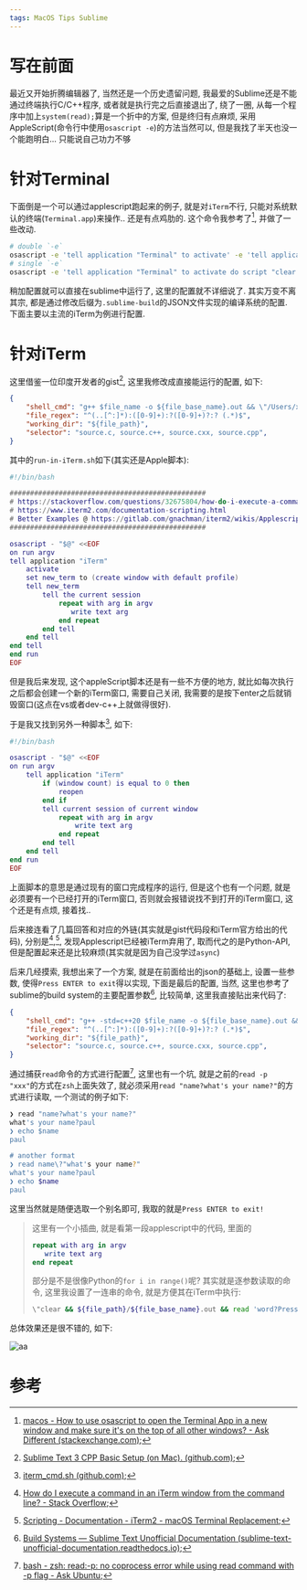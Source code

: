 ```yaml
---
tags: MacOS Tips Sublime
---
```


# 写在前面

最近又开始折腾编辑器了, 当然还是一个历史遗留问题, 我最爱的Sublime还是不能通过终端执行C/C++程序, 或者就是执行完之后直接退出了, 绕了一圈, 从每一个程序中加上`system(read);`算是一个折中的方案, 但是终归有点麻烦, 采用AppleScript(命令行中使用`osascript -e`)的方法当然可以, 但是我找了半天也没一个能跑明白... 只能说自己功力不够

# 针对Terminal

下面倒是一个可以通过applescript跑起来的例子, 就是对`iTerm`不行, 只能对系统默认的终端(`Terminal.app`)来操作.. 还是有点鸡肋的. 这个命令我参考了[^1], 并做了一些改动.

```bash
# double `-e`
osascript -e 'tell application "Terminal" to activate' -e 'tell application "Terminal" to do script "/Users/xxx/Desktop/main && read -n && exit"'
# single `-e`
osascript -e 'tell application "Terminal" to activate do script "clear && /Users/xxx/Desktop/main && read -n && exit"'
```

稍加配置就可以直接在sublime中运行了, 这里的配置就不详细说了. 其实万变不离其宗, 都是通过修改后缀为`.sublime-build`的JSON文件实现的编译系统的配置. 下面主要以主流的iTerm为例进行配置. 



# 针对iTerm

这里借鉴一位印度开发者的gist[^2], 这里我修改成直接能运行的配置, 如下:

```json
{
    "shell_cmd": "g++ $file_name -o ${file_base_name}.out && \"/Users/xxx/Library/Application Support/Sublime Text 3/Packages/User/run-in-iTerm.sh\" ${file_path}/${file_base_name}.out",
    "file_regex": "^(..[^:]*):([0-9]+):?([0-9]+)?:? (.*)$",
    "working_dir": "${file_path}",
    "selector": "source.c, source.c++, source.cxx, source.cpp",
}
```

其中的`run-in-iTerm.sh`如下(其实还是Apple脚本):

```lua
#!/bin/bash

################################################
# https://stackoverflow.com/questions/32675804/how-do-i-execute-a-command-in-an-iterm-window-from-the-command-line
# https://www.iterm2.com/documentation-scripting.html
# Better Examples @ https://gitlab.com/gnachman/iterm2/wikis/Applescript
################################################

osascript - "$@" <<EOF
on run argv
tell application "iTerm"
    activate
    set new_term to (create window with default profile)
    tell new_term
        tell the current session
            repeat with arg in argv
               write text arg
            end repeat
        end tell
    end tell
end tell
end run
EOF

```

但是我后来发现, 这个appleScript脚本还是有一些不方便的地方, 就比如每次执行之后都会创建一个新的iTerm窗口, 需要自己关闭, 我需要的是按下enter之后就销毁窗口(这点在vs或者dev-c++上就做得很好).

于是我又找到另外一种脚本[^3], 如下:

```lua
#!/bin/bash

osascript - "$@" <<EOF
on run argv
    tell application "iTerm"
        if (window count) is equal to 0 then
            reopen
        end if
        tell current session of current window
            repeat with arg in argv
                write text arg
            end repeat
        end tell
    end tell
end run
EOF

```

上面脚本的意思是通过现有的窗口完成程序的运行, 但是这个也有一个问题, 就是必须要有一个已经打开的iTerm窗口, 否则就会报错说找不到打开的iTerm窗口, 这个还是有点烦, 接着找..

后来接连看了几篇回答和对应的外链(其实就是gist代码段和iTerm官方给出的代码), 分别是[^4],[^5], 发现Applescript已经被iTerm弃用了, 取而代之的是Python-API, 但是配置起来还是比较麻烦(其实就是因为自己没学过`async`)

后来几经摸索, 我想出来了一个方案, 就是在前面给出的json的基础上, 设置一些参数, 使得`Press ENTER to exit`得以实现, 下面是最后的配置, 当然, 这里也参考了sublime的build system的主要配置参数[^6], 比较简单, 这里我直接贴出来代码了:

```json
{
    "shell_cmd": "g++ -std=c++20 $file_name -o ${file_base_name}.out && \"/Users/xxx/Library/Application Support/Sublime Text 3/Packages/User/run-in-iTerm.sh\" \"clear && ${file_path}/${file_base_name}.out && read 'word?Press ENTER to exit!' && exit\"",
    "file_regex": "^(..[^:]*):([0-9]+):?([0-9]+)?:? (.*)$",
    "working_dir": "${file_path}",
    "selector": "source.c, source.c++, source.cxx, source.cpp",
}
```

通过捕获`read`命令的方式进行配置[^7], 这里也有一个坑, 就是之前的`read -p "xxx"`的方式在`zsh`上面失效了, 就必须采用`read "name?what's your name?"`的方式进行读取, 一个测试的例子如下:

```bash
❯ read "name?what's your name?"
what's your name?paul
❯ echo $name
paul

# another format
❯ read name\?"what's your name?"
what's your name?paul
❯ echo $name
paul
```

这里当然就是随便选取一个别名即可, 我取的就是`Press ENTER to exit!` 

>   这里有一个小插曲, 就是看第一段applescript中的代码, 里面的
>
>   ```lua
>   repeat with arg in argv
>      write text arg
>   end repeat
>   ```
>
>   部分是不是很像Python的`for i in range()`呢? 其实就是逐参数读取的命令, 这里我设置了一连串的命令, 就是方便其在iTerm中执行:
>
>   ```bash
>   \"clear && ${file_path}/${file_base_name}.out && read 'word?Press ENTER to exit!' && exit\"
>   ```
>



总体效果还是很不错的, 如下:



![aa](https://s2.loli.net/2022/08/09/iOktVLa3xYMhbfs.gif)



# 参考

[^1]:[macos - How to use osascript to open the Terminal App in a new window and make sure it's on the top of all other windows? - Ask Different (stackexchange.com)](https://apple.stackexchange.com/questions/205143/how-to-use-osascript-to-open-the-terminal-app-in-a-new-window-and-make-sure-its);
[^2]:[Sublime Text 3 CPP Basic Setup (on Mac). (github.com)](https://gist.github.com/phoenisx/f8c866b7c66f3af05b00d4db9c676fcc);
[^3]:[iterm_cmd.sh (github.com)](https://gist.github.com/LeoUfimtsev/82e7e827b6bfb1000f422a98f2008cc3);

[^4]:[How do I execute a command in an iTerm window from the command line? - Stack Overflow](https://stackoverflow.com/questions/32675804/how-do-i-execute-a-command-in-an-iterm-window-from-the-command-line);
[^5]:[Scripting - Documentation - iTerm2 - macOS Terminal Replacement](https://iterm2.com/documentation-scripting.html);

[^6]:[Build Systems — Sublime Text Unofficial Documentation (sublime-text-unofficial-documentation.readthedocs.io)](https://sublime-text-unofficial-documentation.readthedocs.io/en/sublime-text-2/reference/build_systems.html);
[^7]:[bash - zsh: read:-p: no coprocess error while using read command with -p flag - Ask Ubuntu](https://askubuntu.com/questions/1246576/zsh-read-p-no-coprocess-error-while-using-read-command-with-p-flag);
